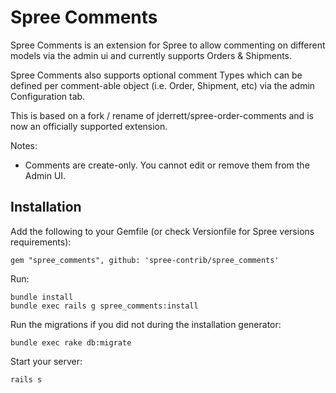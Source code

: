 Spree Comments
==============

Spree Comments is an extension for Spree to allow commenting on different models via the
admin ui and currently supports Orders & Shipments.

Spree Comments also supports optional comment Types which can be defined per comment-able
object (i.e. Order, Shipment, etc) via the admin Configuration tab.

This is based on a fork / rename of jderrett/spree-order-comments and is now an officially
supported extension.

Notes:

* Comments are create-only.  You cannot edit or remove them from the Admin UI.

Installation
------------

Add the following to your Gemfile (or check Versionfile for Spree versions requirements):

    gem "spree_comments", github: 'spree-contrib/spree_comments'

Run:

```shell
bundle install
bundle exec rails g spree_comments:install
```

Run the migrations if you did not during the installation generator:

    bundle exec rake db:migrate

Start your server: 

    rails s
